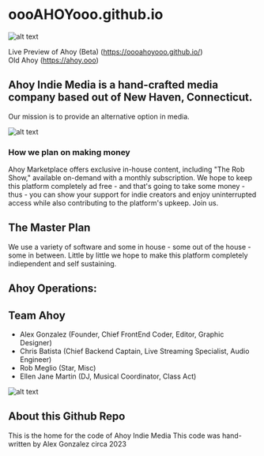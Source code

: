 # oooAHOYooo.github.io

![alt text](https://oooahoyooo.github.io/assets/u_ahoy23.png)


Live Preview of Ahoy (Beta) (https://oooahoyooo.github.io/)
<br>
Old Ahoy (https://ahoy.ooo)


## Ahoy Indie Media is a hand-crafted media company based out of New Haven, Connecticut. 
Our mission is to provide an alternative option in media.

![alt text](https://oooahoyooo.github.io/images/Ahoy-Indie-Media---The-Rob-Show---Season-2---Episode-1---2023.jpg)


### How we plan on making money
Ahoy Marketplace offers exclusive in-house content, including "The Rob Show," available on-demand with a monthly subscription. We hope to keep this platform completely ad free - and that's going to take some money - thus - you can show your support for indie creators and enjoy uninterrupted access while also contributing to the platform's upkeep. Join us.

## The Master Plan
We use a variety of software and some in house - some out of the house - some in between. Little by little we hope to make this platform completely indiependent and self sustaining. 

## Ahoy Operations:


## Team Ahoy
- Alex Gonzalez (Founder, Chief FrontEnd Coder, Editor, Graphic Designer)
- Chris Batista (Chief Backend Captain, Live Streaming Specialist, Audio Engineer)
- Rob Meglio (Star, Misc)
- Ellen Jane Martin (DJ, Musical Coordinator, Class Act)


![alt text](https://oooahoyooo.github.io/assets/u_ahoy23.png)


## About this Github Repo

This is the home for the code of Ahoy Indie Media
This code was hand-written by Alex Gonzalez circa 2023
